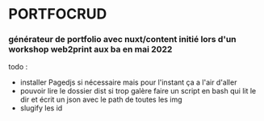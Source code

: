 # PORTFOCRUD
### générateur de portfolio avec nuxt/content initié lors d'un workshop web2print aux ba en mai 2022  

todo : 
- installer Pagedjs si nécessaire mais pour l'instant ça a l'air d'aller
- pouvoir lire le dossier dist 
    si trop galère faire un script en bash qui lit le dir et écrit un json avec le path de toutes les img 
- slugify les id
